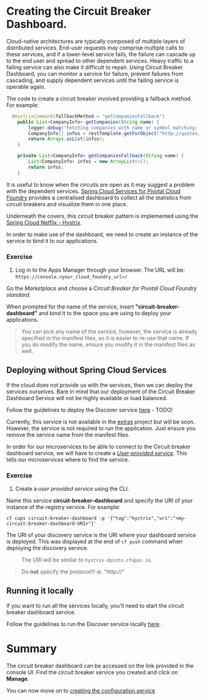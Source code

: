 # Creating the Circuit Breaker Dashboard.

Cloud-native architectures are typically composed of multiple layers of distributed services. End-user requests may comprise multiple calls to these services, and if a lower-level service fails, the failure can cascade up to the end user and spread to other dependent services. Heavy traffic to a failing service can also make it difficult to repair. Using Circuit Breaker Dashboard, you can monitor a service for failure, prevent failures from cascading, and supply dependent services until the failing service is operable again.

The code to create a circuit breaker involved providing a fallback method. For example:

```java
  @HystrixCommand(fallbackMethod = "getCompaniesFallback")
	public List<CompanyInfo> getCompanies(String name) {
		logger.debug("Fetching companies with name or symbol matching: " + name);
		CompanyInfo[] infos = restTemplate.getForObject("http://quotes/company/{name}", CompanyInfo[].class, name);
		return Arrays.asList(infos);
	}

	private List<CompanyInfo> getCompaniesFallback(String name) {
		List<CompanyInfo> infos = new ArrayList<>();
		return infos;
	}
```
It is useful to know when the circuits are open as it may suggest a problem with the dependent services. [Spring Cloud Services for Pivotal Cloud Foundry](https://network.pivotal.io/products/p-spring-cloud-services) provides a centralised dashboard to collect all the statistics from circuit breakers and visualize them in one place.

Underneath the covers, this circuit breaker pattern is implemented using the [Spring Cloud Netflix - Hystrix](http://cloud.spring.io/spring-cloud-netflix/).

In order to make use of the dashboard, we need to create an instance of the service to bind it to our applications.
### Exercise

1. Log in to the Apps Manager through your browser. The URL will be: `https://console.<your_cloud_foundry_url>/`

Go the *Marketplace* and choose a *Circuit Breaker for Pivotal Cloud Foundry standard*.

When prompted for the name of the service, insert **"circuit-breaker-dashboard"** and bind it to the space you are using to deploy your applications.

> You can pick any name of the service, however, the service is already specified in the manifest files, so it is easier to re-use that name. If you do modify the name, ensure you modify it in the manifest files as well.

## Deploying without Spring Cloud Services
If the cloud does not provide us with the services, then we can deploy the services ourselves. Bare in mind that our deployment of the Circuit Breaker Dashboard Service will not be highly available or load balanced.

Follow the guidelines to deploy the Discover service [here](https://github.com/dpinto-pivotal/cf-SpringBootTrader-extras) - TODO!

Currently, this service is not available in the [extras](https://github.com/dpinto-pivotal/cf-SpringBootTrader-extras) project but will be soon. However, the service is not required to run the application. Just ensure you remove the service name from the manifest files.

In order for our microservices to be able to connect to the Circuit breaker dashboard service, we will have to create a [*User-provided service*](http://docs.pivotal.io/pivotalcf/devguide/services/user-provided.html). This tells our microservices where to find the service.

### Exercise
1. Create a *user provided service* using the CLI.

  Name this service **circuit-breaker-dashboard** and specify the URI of your instance of the registry service. For example:

  `cf cups circuit-breaker-dashboard -p '{"tag":"hystrix","uri":"<my-circuit-breaker-dashboard-URI>"}'`

  The URI of your discovery service is the URI where your dashboard service is deployed. This was displayed at the end of `cf push` command when deploying the discovery service.
  > The URI will be similar to `hystrix-dpinto.cfapps.io`.

  > Do **not** specify the protocol!!! ie. "http://"

## Running it locally
If you want to run all the services locally, you'll need to start the circuit breaker dashboard service.

Follow the guidelines to run the Discover service locally  [here](https://github.com/dpinto-pivotal/cf-SpringBootTrader-extras).

# Summary

The circuit breaker dashboard can be accessed on the link provided in the console UI. Find the circuit breaker service you created and click on **Manage**.

You can now move on to [creating the configuration service](lab_configserver.md)
